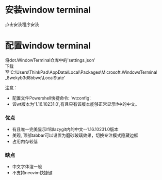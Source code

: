 # 安装window terminal
  点击安装程序安装

# 配置window terminal
 将dot.WindowTerminal仓库中的'settings.json'  
 下载至'C:\Users\ThinkPad\AppData\Local\Packages\Microsoft.WindowsTerminal_8wekyb3d8bbwe\LocalState\'

注意：
- 配置文件Powershell快捷命令: 'wtconfig'.
- 该wt版本为'1.16.10231.0',有且只有该版本能够正常显示lf中的中文。


### 优点
- 有且唯一完美显示lf和lazygit内的中文--1.16.10231.0版本
- 美观, 顶部tabbar可以设置为磨砂玻璃效果，切换专注模式隐藏边框
- 占用内存较低

### 缺点
- 中文字体渲一般
- 不支持neovim<C-space>快捷键





